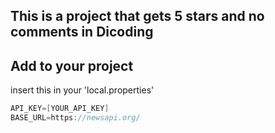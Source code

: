 ## This is a project that gets 5 stars and no comments in Dicoding
## Add to your project
insert this in your 'local.properties'
```groovy
API_KEY=[YOUR_API_KEY]
BASE_URL=https://newsapi.org/
```
